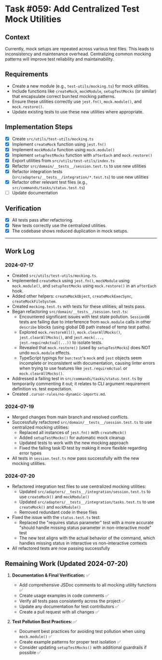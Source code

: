 # Task #059: Add Centralized Test Mock Utilities

## Context

Currently, mock setups are repeated across various test files. This leads to inconsistency and maintenance overhead. Centralizing common mocking patterns will improve test reliability and maintainability.

## Requirements

- Create a new module (e.g., `test-utils/mocking.ts`) for mock utilities.
- Include functions like `createMock`, `mockModule`, `setupTestMocks` (or similar) that encapsulate correct bun:test mocking patterns.
- Ensure these utilities correctly use `jest.fn()`, `mock.module()`, and `mock.restore()`.
- Update existing tests to use these new utilities where appropriate.

## Implementation Steps

- [x] Create `src/utils/test-utils/mocking.ts`
- [x] Implement `createMock` function using `jest.fn()`
- [x] Implement `mockModule` function using `mock.module()`
- [x] Implement `setupTestMocks` function with `afterEach` and `mock.restore()`
- [x] Export utilities from `src/utils/test-utils/index.ts`
- [x] Refactor `src/domain/__tests__/session.test.ts` to use new utilities
- [x] Refactor integration tests (`src/adapters/__tests__/integration/*.test.ts`) to use new utilities
- [x] Refactor other relevant test files (e.g., `src/commands/tasks/status.test.ts`)
- [ ] Update documentation

## Verification

- [x] All tests pass after refactoring.
- [x] New tests correctly use the centralized utilities.
- [x] The codebase shows reduced duplication in mock setups.

---

## Work Log

### 2024-07-17

- Created `src/utils/test-utils/mocking.ts`.
- Implemented `createMock` using `jest.fn()`, `mockModule` using `mock.module()`, and `setupTestMocks` using `mock.restore()` in an `afterEach` hook.
- Added other helpers: `createMockObject`, `createMockExecSync`, `createMockFileSystem`.
- Created `mocking.test.ts` with tests for these utilities; all tests pass.
- Began refactoring `src/domain/__tests__/session.test.ts`:
  - Encountered significant issues with test state pollution. `SessionDB` tests are failing due to interference from `mock.module` calls in other `describe` blocks (using global DB path instead of temp test paths).
  - Explored `mock.restoreAll()`, `mock.clearAllMocks()`, `jest.clearAllMocks()`, and `jest.mock(..., jest.requireActual(...))` to isolate tests.
  - Revealed that `mock.restore()` (used by `setupTestMocks`) does NOT undo `mock.module` effects.
  - TypeScript typings for `bun:test`'s `mock` and `jest` objects seem incomplete or inconsistent with documentation, causing linter errors when trying to use features like `jest.requireActual` or `mock.clearAllMocks()`.
- Addressed a failing test in `src/commands/tasks/status.test.ts` by temporarily commenting it out; it relates to CLI argument requirement definition vs. test expectation.
- Created `.cursor-rules/no-dynamic-imports.md`.

### 2024-07-19

- Merged changes from main branch and resolved conflicts.
- Successfully refactored `src/domain/__tests__/session.test.ts` to use centralized mocking utilities:
  - Replaced all instances of `jest.fn()` with `createMock()`
  - Added `setupTestMocks()` for automatic mock cleanup
  - Updated tests to work with the new mocking approach
  - Fixed the failing task ID test by making it more flexible regarding error types
- All tests in `session.test.ts` now pass successfully with the new mocking utilities.

### 2024-07-20

- Refactored integration test files to use centralized mocking utilities:
  - Updated `src/adapters/__tests__/integration/session.test.ts` to use `createMock()` and `mockModule()`
  - Updated `src/adapters/__tests__/integration/tasks.test.ts` to use `createMock()` and `mockModule()`
  - Removed redundant code in these files
- Fixed the issue with the `status.test.ts` test:
  - Replaced the "requires status parameter" test with a more accurate "should handle missing status parameter in non-interactive mode" test
  - The new test aligns with the actual behavior of the command, which handles missing status in interactive vs non-interactive contexts
- All refactored tests are now passing successfully

## Remaining Work (Updated 2024-07-20)

1. **Documentation & Final Verification:** ✅

   - Add comprehensive JSDoc comments to all mocking utility functions ✅
   - Create usage examples in code comments ✅
   - Verify all tests pass consistently across the project ✅
   - Update any documentation for test contributors ✅
   - Create a pull request with all changes ✅

2. **Test Pollution Best Practices:** ✅
   - Document best practices for avoiding test pollution when using `mock.module()` ✅
   - Create example patterns for proper test isolation ✅
   - Consider updating `setupTestMocks()` with additional guardrails if possible ✅
